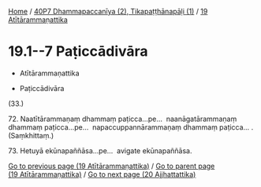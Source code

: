 
[Home](/) / [40P7 Dhammapaccanīya (2), Tikapaṭṭhānapāḷi (1)](...md) / [19 Atītārammaṇattika](../40P7/19.md)

# 19.1--7 Paṭiccādivāra

* Atītārammaṇattika

* Paṭiccādivāra

(33.)

72\. Naatītārammaṇaṃ dhammaṃ paṭicca…pe…  naanāgatārammaṇaṃ dhammaṃ paṭicca…pe…  napaccuppannārammaṇaṃ dhammaṃ paṭicca… . (Saṃkhittaṃ.)

73\. Hetuyā ekūnapaññāsa…pe…  avigate ekūnapaññāsa.

[Go to previous page (19 Atītārammaṇattika)](../40P7/19.md) / [Go to parent page (19 Atītārammaṇattika)](../40P7/19.md) / [Go to next page (20 Ajjhattattika)](../20.md)


